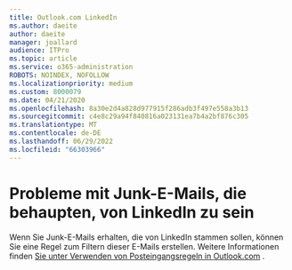 ```yaml
---
title: Outlook.com LinkedIn
ms.author: daeite
author: daeite
manager: joallard
audience: ITPro
ms.topic: article
ms.service: o365-administration
ROBOTS: NOINDEX, NOFOLLOW
ms.localizationpriority: medium
ms.custom: 8000079
ms.date: 04/21/2020
ms.openlocfilehash: 8a30e2d4a828d977915f286adb3f497e558a3b13
ms.sourcegitcommit: c4e8c29a94f840816a023131ea7b4a2bf876c305
ms.translationtype: MT
ms.contentlocale: de-DE
ms.lasthandoff: 06/29/2022
ms.locfileid: "66303966"
---
```

# <a name="issues-with-junk-email-claiming-to-be-from-linkedin"></a>Probleme mit Junk-E-Mails, die behaupten, von LinkedIn zu sein

Wenn Sie Junk-E-Mails erhalten, die von LinkedIn stammen sollen, können Sie eine Regel zum Filtern dieser E-Mails erstellen.
Weitere Informationen finden [Sie unter Verwenden von Posteingangsregeln in Outlook.com](https://aka.ms/OutlookComInboxRules) .


